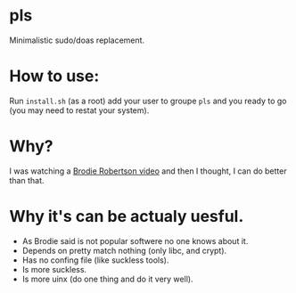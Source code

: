 # pls
Minimalistic sudo/doas replacement.

# How to use:
Run `install.sh` (as a root) add your user to groupe `pls` and you ready to go
(you may need to restat your system).

# Why?
I was watching a [Brodie Robertson video](https://www.youtube.com/watch?v=7abih61ht-I)
and then I thought, I can do better than that.

# Why it's can be actualy uesful.
- As Brodie said is not popular softwere no one knows about it.
- Depends on pretty match nothing (only libc, and crypt).
- Has no confing file (like suckless tools).
- Is more suckless.
- Is more uinx (do one thing and do it very well).
